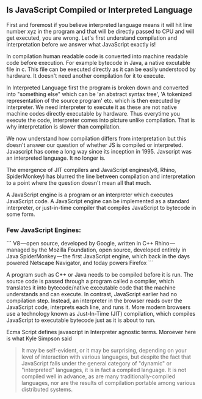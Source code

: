 <h2> Is JavaScript Compiled or Interpreted Language </h2>

First and foremost if you believe interpreted language means it will hit line number xyz in the program and that will be directly passed to CPU and will get executed, you are wrong. Let's first understand compilation and interpretation before we answer what JavaScript exactly is!

In compilation human readable code is converted into machine readable code before execution. For example bytecode in Java, a native excutable file in c. This file can be executed directly as it can be easily understood by hardware. It doesn't need another compilation for it to execute.

In Interpreted Language first the program is broken down and converted into "something else" which can be 'an abstract syntax tree', 'A tokenized representation of the source program' etc. which is then executed by interpreter. We need interpreter to execute it as these are not native machine codes directly executable by hardware. Thus everytime you execute the code, interpreter comes into picture unlike compilation. That is why interpretation is slower than compilation.

We now understand how compilation differs from interpretation but this doesn't answer our question of whether JS is compiled or interpreted.
Javascript has come a long way since its inception in 1995. Javscript was an interpreted language. It no longer is.

The emergence of JIT compilers and JavaScript engines(v8, Rhino, SpiderMonkey) has blurred the line between compilation and interpretation to a point where the question doesn't mean all that much.

A JavaScript engine is a program or an interpreter which executes JavaScript code. A JavaScript engine can be implemented as a standard interpreter, or just-in-time compiler that compiles JavaScript to bytecode in some form.

<h3>Few JavaScript Engines:</h3>
```
V8 — open source, developed by Google, written in C++
Rhino — managed by the Mozilla Foundation, open source, developed entirely in Java
SpiderMonkey — the first JavaScript engine, which back in the days powered Netscape Navigator, and today powers Firefox
```

A program such as C++ or Java needs to be compiled before it is run. The source code is passed through a program called a compiler, which translates it into bytecode/native exceutable code that the machine understands and can execute. In contrast, JavaScript earlier had no compilation step. Instead, an interpreter in the browser reads over the JavaScript code, interprets each line, and runs it. More modern browsers use a technology known as Just-In-Time (JIT) compilation, which compiles JavaScript to executable bytecode just as it is about to run.

Ecma Script defines javascript in Interpreter agnostic terms. 
Moroever here is what Kyle Simpson said
>It may be self-evident, or it may be surprising, depending on your level of interaction with various languages, but despite the fact that JavaScript falls under the general category of "dynamic" or "interpreted" languages, it is in fact a compiled language. It is not compiled well in advance, as are many traditionally-compiled languages, nor are the results of compilation portable among various distributed systems.